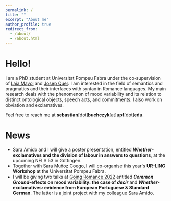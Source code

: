 ```yaml
---
permalink: /
title: ""
excerpt: "About me"
author_profile: true
redirect_from: 
  - /about/
  - /about.html
---
```


Hello!
======
I am a PhD student at Universitat Pompeu Fabra under the co-supervision of [Laia Mayol](https://www.upf.edu/web/laia-mayol/) and [Josep Quer](https://www.icrea.cat/Web/ScientificStaff/Josep-Quer-Villanueva-131). I am interested in the field of semantics and pragmatics and their interfaces with syntax in Romance languages. My main research deals with the phenomenon of mood variability and its relation to distinct ontological objects, speech acts, and commitments. I also work on obviation and exclamatives.

Feel free to reach me at **sebastian**[dot]**buchczyk**[at]**upf**[dot]**edu**.

News
======
- Sara Amido and I will give a poster presentation, entitled ***Whether*-exclamatives and the division of labour in answers to questions**, at the upcoming NELS 53 in Göttingen.
- Together with Sara Muñoz Coego, I will co-organise this year's **UR-LING Workshop** at the Universitat Pompeu Fabra.
- I will be giving two talks at [Going Romance 2022](https://clt.uab.cat/going-romance-2022/) entitled ***Common Ground*-effects on mood variability: the case of *decir*** and ***Whether*-exclamatives: evidence from European Portuguese & Standard German**. The latter is a joint project with my colleague Sara Amido.
